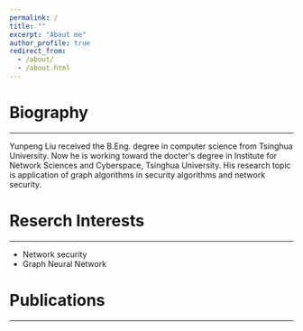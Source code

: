 ```yaml
---
permalink: /
title: ""
excerpt: "About me"
author_profile: true
redirect_from: 
  - /about/
  - /about.html
---
```


Biography
======
------
Yunpeng Liu received the B.Eng. degree in computer science from Tsinghua University. Now he is working toward the docter's degree in Institute for Network Sciences and Cyberspace, Tsinghua University. His research topic is application of graph algorithms in security algorithms and network security.

Reserch Interests
======
------
* Network security
* Graph Neural Network

Publications
======
------

<!-- - Test [[pdf](/files/paper1.pdf)] -->

